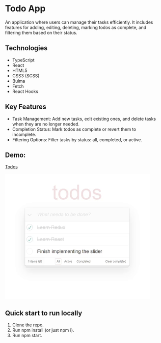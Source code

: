 # Todo App
An application where users can manage their tasks efficiently. It includes features for adding, editing, deleting, marking todos as complete, and filtering them based on their status.

## Technologies
- TypeScript
- React
- HTML5
- CSS3 (SCSS)
- Bulma
- Fetch
- React Hooks

## Key Features
- Task Management: Add new tasks, edit existing ones, and delete tasks when they are no longer needed.
- Completion Status: Mark todos as complete or revert them to incomplete.
- Filtering Options: Filter tasks by status: all, completed, or active.

## Demo:
[Todos](https://valeraom.github.io/todo-app/)

![Demo GIF](public/todo-app-review.gif)

## Quick start to run locally
1. Clone the repo.
2. Run npm install (or just npm i).
3. Run npm start.
